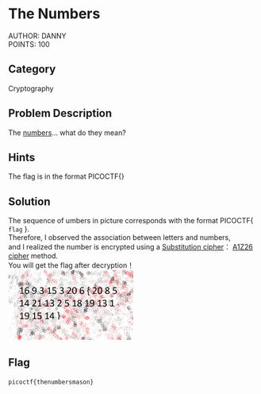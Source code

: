 <h1>
The Numbers
</h1>
AUTHOR: DANNY<br>
POINTS: 100

<h2>Category</h2>
Cryptography

<h2>Problem Description</h2>
The <a href="https://github.com/laiyutong/picoCTF_2019_writeup/blob/main/Cryptography/The%20Numbers/the_numbers.png">numbers</a>... what do they mean?

<h2>Hints</h2>
The flag is in the format PICOCTF{}

<h2>Solution</h2>
The sequence of umbers in picture corresponds with the format PICOCTF{ <code>flag</code> }.<br>
Therefore, I observed the association between letters and numbers,<br>
and I realized the number is encrypted using a
<a href="https://en.wikipedia.org/wiki/Substitution_cipher">Substitution cipher</a>：
<a href="https://zh.wikipedia.org/wiki/A1Z26%E5%AF%86%E7%A2%BC">A1Z26 cipher</a> method.<br>
You will get the flag after decryption！


<img src="https://github.com/laiyutong/picoCTF_2019_writeup/blob/main/Cryptography/The%20Numbers/the_numbers.png" alt="the_numbers" width=50%>

<h2>Flag</h2>
<code>picoctf{thenumbersmason}</code>
